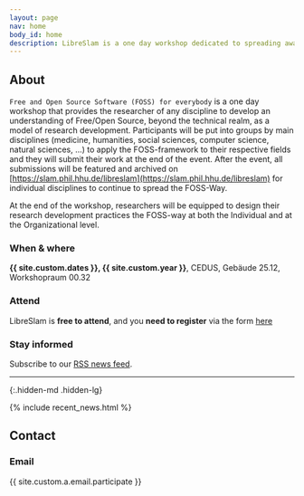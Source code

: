 ```yaml
---
layout: page
nav: home
body_id: home
description: LibreSlam is a one day workshop dedicated to spreading awareness and knowledge about Free and Open-source software (FOSS).
---
```


<div class="row"><div class="col-md-4 col-md-push-8" markdown="1">

## About


`Free and Open Source Software (FOSS) for everybody` is a one day workshop that provides the researcher of any discipline to develop an understanding of Free/Open Source, beyond the technical realm, as a model of research development. Participants will be put into groups by main disciplines (medicine, humanities, social sciences, computer science, natural sciences, ...) to apply the FOSS-framework to their respective fields and they will submit their work at the end of the event. After the event, all submissions will be featured and archived on [https://slam.phil.hhu.de/libreslam](https://slam.phil.hhu.de/libreslam) for individual disciplines to continue to spread the FOSS-Way.

At the end of the workshop, researchers will be equipped to design their research development practices the FOSS-way at both the Individual and at the Organizational level.

### When & where

**{{ site.custom.dates }}, {{ site.custom.year }}**, CEDUS, Gebäude 25.12, Workshopraum 00.32

### Attend

LibreSlam is **free to attend**, and you **need to register** via the form <a href="https://cryptpad.fr/form/#/3/form/view/e75aa4a3ce650ed9eae178a81eab534a/">here</a>


<!--
You may optionally [register]({{ site.custom.url.register }}).
This gives us more accurate estimates of attendance, which help us raise money for the conference.
The registration system is free / libre / open source software and we promise to protect your data.
-->

### Stay informed

Subscribe to our [RSS news feed](/feed.xml).

---
{:.hidden-md .hidden-lg}

</div><div class="col-md-8 col-md-pull-4">

{% include recent_news.html %}

</div></div><div class="row"><div class="col-md-4" markdown="1">

## Contact

### Email

{{ site.custom.a.email.participate }}


</div><div class="col-md-4" markdown="1">

</div><div class="col-md-4" markdown="1">

</div></div>
